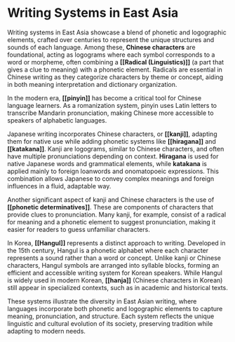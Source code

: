 # Writing Systems in East Asia

Writing systems in East Asia showcase a blend of phonetic and logographic elements, crafted over centuries to represent the unique structures 
and sounds of each language. Among these, **Chinese characters** are foundational, acting as logograms where each symbol corresponds 
to a word or morpheme, often combining a **[[Radical (Linguistics)]]** (a part that gives a clue to meaning) with a phonetic element. 
Radicals are essential in Chinese writing as they categorize characters by theme or concept, aiding in both meaning interpretation 
and dictionary organization.

In the modern era, **[[pinyin]]** has become a critical tool for Chinese language learners. As a romanization system, pinyin uses 
Latin letters to transcribe Mandarin pronunciation, making Chinese more accessible to speakers of alphabetic languages.

Japanese writing incorporates Chinese characters, or **[[kanji]]**, adapting them for native use while adding phonetic systems 
like **[[hiragana]]** and **[[katakana]]**. Kanji are logograms, similar to Chinese characters, and often have multiple pronunciations 
depending on context. **Hiragana** is used for native Japanese words and grammatical elements, while **katakana** is applied mainly 
to foreign loanwords and onomatopoeic expressions. This combination allows Japanese to convey complex meanings and foreign influences 
in a fluid, adaptable way.

Another significant aspect of kanji and Chinese characters is the use of **[[phonetic determinatives]]**. These are components 
of characters that provide clues to pronunciation. Many kanji, for example, consist of a radical for meaning and a phonetic element 
to suggest pronunciation, making it easier for readers to guess unfamiliar characters.

In Korea, **[[Hangul]]** represents a distinct approach to writing. Developed in the 15th century, Hangul is a phonetic alphabet 
where each character represents a sound rather than a word or concept. Unlike kanji or Chinese characters, Hangul symbols are arranged 
into syllable blocks, forming an efficient and accessible writing system for Korean speakers. While Hangul is widely used in modern 
Korean, **[[hanja]]** (Chinese characters in Korean) still appear in specialized contexts, such as in academic and historical texts.

These systems illustrate the diversity in East Asian writing, where languages incorporate both phonetic and logographic elements to 
capture meaning, pronunciation, and structure. Each system reflects the unique linguistic and cultural evolution of its society, 
preserving tradition while adapting to modern needs.
